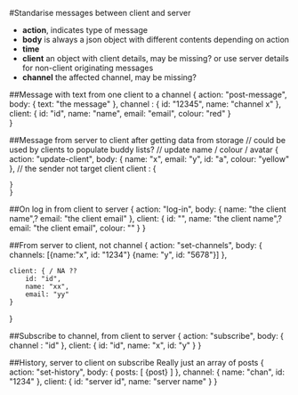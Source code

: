 #Standarise messages between client and server

* **action**, indicates type of message
* **body** is always a json object with different contents depending on action
* **time**
* **client** an object with client details, may be missing? or use server details for non-client originating messages
* **channel** the affected channel, may be missing?

##Message with text from one client to a channel
    {
    action: "post-message",
    body: {
        text: "the message"
    },
    channel : {
        id: "12345",
        name: "channel x"
    },
    client: {
        id: "id",
        name: "name",
        email: "email",
        colour: "red"
    }   
    }

##Message from server to client after getting data from storage
// could be used by clients to populate buddy lists?
// update name / colour / avatar
    {
    action: "update-client",
    body: {
        name: "x",
        email: "y",
        id: "a",
        colour: "yellow"
    },
    // the sender not target client
    client : {

    }
    }

##On log in from client to server
    {
    action: "log-in",
    body: {
        name: "the client name",?
        email: "the client email"
    },
    client: {
        id: "",
        name: "the client name",?
        email: "the client email",
        colour: ""
    }
    }

##From server to client, not channel
    {
    action: "set-channels",
    body: {
        channels: [{name:"x", id: "1234"} {name: "y", id: "5678"}]
    },

    client: { / NA ??
        id: "id",
        name: "xx",
        email: "yy"
    }
}

##Subscribe to channel, from client to server
    {
    action: "subscribe",
    body: {
        channel : "id"
    },
    client: {
        id: "id",
        name: "x",
        id: "y"
    }
    }

##History, server to client on subscribe
Really just an array of posts
    {
    action: "set-history",
    body: {
        posts: [
            {post}
        ]
    },
    channel: {
        name: "chan",
        id: "1234"
    },
    client: {
        id: "server id",
        name: "server name"
    }
    }


